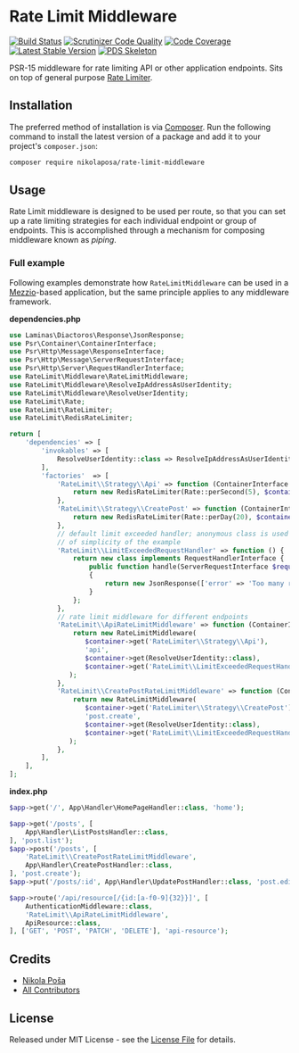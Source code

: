 # Rate Limit Middleware

[![Build Status](https://github.com/nikolaposa/rate-limit-middleware/workflows/Build/badge.svg?branch=master)](https://github.com/nikolaposa/rate-limit-middleware/actions)
[![Scrutinizer Code Quality](https://scrutinizer-ci.com/g/nikolaposa/rate-limit-middleware/badges/quality-score.png?b=master)](https://scrutinizer-ci.com/g/nikolaposa/rate-limit-middleware/?branch=master)
[![Code Coverage](https://scrutinizer-ci.com/g/nikolaposa/rate-limit-middleware/badges/coverage.png?b=master)](https://scrutinizer-ci.com/g/nikolaposa/rate-limit-middleware/?branch=master)
[![Latest Stable Version](https://poser.pugx.org/nikolaposa/rate-limit-middleware/v/stable)](https://packagist.org/packages/nikolaposa/rate-limit-middleware)
[![PDS Skeleton](https://img.shields.io/badge/pds-skeleton-blue.svg)](https://github.com/php-pds/skeleton)


PSR-15 middleware for rate limiting API or other application endpoints. Sits on top of general purpose [Rate Limiter](https://github.com/nikolaposa/rate-limit).

## Installation

The preferred method of installation is via [Composer](http://getcomposer.org/). Run the following
command to install the latest version of a package and add it to your project's `composer.json`:

```bash
composer require nikolaposa/rate-limit-middleware
```

## Usage

Rate Limit middleware is designed to be used per route, so that you can set up a rate limiting 
strategies for each individual endpoint or group of endpoints. This is accomplished  through a 
mechanism for composing middleware known as *piping*.

### Full example

Following examples demonstrate how `RateLimitMiddleware` can be used in a [Mezzio](https://docs.mezzio.dev/mezzio/)-based 
application, but the same principle applies to any middleware framework.

**dependencies.php**

```php
use Laminas\Diactoros\Response\JsonResponse;
use Psr\Container\ContainerInterface;
use Psr\Http\Message\ResponseInterface;
use Psr\Http\Message\ServerRequestInterface;
use Psr\Http\Server\RequestHandlerInterface;
use RateLimit\Middleware\RateLimitMiddleware;
use RateLimit\Middleware\ResolveIpAddressAsUserIdentity;
use RateLimit\Middleware\ResolveUserIdentity;
use RateLimit\Rate;
use RateLimit\RateLimiter;
use RateLimit\RedisRateLimiter;

return [
    'dependencies' => [
        'invokables' => [
            ResolveUserIdentity::class => ResolveIpAddressAsUserIdentity::class,
        ],
        'factories'  => [
            'RateLimit\\Strategy\\Api' => function (ContainerInterface $container) {
                return new RedisRateLimiter(Rate::perSecond(5), $container->get(Redis::class), 'rate_limit:api:');
            },
            'RateLimit\\Strategy\\CreatePost' => function (ContainerInterface $container) {
                return new RedisRateLimiter(Rate::perDay(20), $container->get(Redis::class), 'rate_limit:web:post');
            },
            // default limit exceeded handler; anonymous class is used only for the sake 
            // of simplicity of the example
            'RateLimit\\LimitExceededRequestHandler' => function () {
                return new class implements RequestHandlerInterface {
                    public function handle(ServerRequestInterface $request): ResponseInterface
                    {
                        return new JsonResponse(['error' => 'Too many requests']);
                    }
                };
            },
            // rate limit middleware for different endpoints
            'RateLimit\\ApiRateLimitMiddleware' => function (ContainerInterface $container) {
                return new RateLimitMiddleware(
                   $container->get('RateLimiter\\Strategy\\Api'),
                   'api',
                   $container->get(ResolveUserIdentity::class),
                   $container->get('RateLimit\\LimitExceededRequestHandler')
               );
            },
            'RateLimit\\CreatePostRateLimitMiddleware' => function (ContainerInterface $container) {
                return new RateLimitMiddleware(
                   $container->get('RateLimiter\\Strategy\\CreatePost'),
                   'post.create',
                   $container->get(ResolveUserIdentity::class),
                   $container->get('RateLimit\\LimitExceededRequestHandler')
               );
            },
        ],
    ],
];
```

**index.php**

```php
$app->get('/', App\Handler\HomePageHandler::class, 'home');

$app->get('/posts', [
    App\Handler\ListPostsHandler::class,
], 'post.list');
$app->post('/posts', [
    'RateLimit\\CreatePostRateLimitMiddleware',
    App\Handler\CreatePostHandler::class,
], 'post.create');
$app->put('/posts/:id', App\Handler\UpdatePostHandler::class, 'post.edit');

$app->route('/api/resource[/{id:[a-f0-9]{32}}]', [
    AuthenticationMiddleware::class,
    'RateLimit\\ApiRateLimitMiddleware',
    ApiResource::class,
], ['GET', 'POST', 'PATCH', 'DELETE'], 'api-resource');

```

## Credits

- [Nikola Poša][link-author]
- [All Contributors][link-contributors]

## License

Released under MIT License - see the [License File](LICENSE) for details.


[link-author]: https://github.com/nikolaposa
[link-contributors]: ../../contributors
